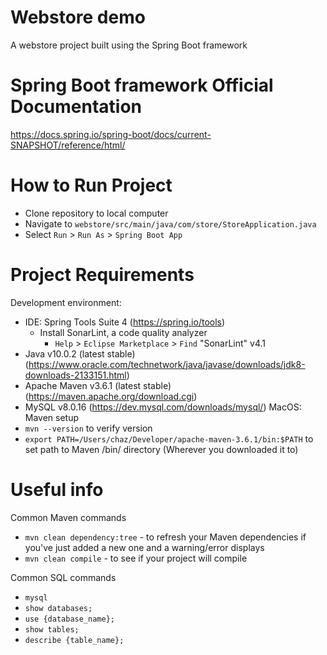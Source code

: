 # Webstore demo
A webstore project built using the Spring Boot framework

# Spring Boot framework Official Documentation
https://docs.spring.io/spring-boot/docs/current-SNAPSHOT/reference/html/

# How to Run Project
- Clone repository to local computer
- Navigate to `webstore/src/main/java/com/store/StoreApplication.java`
- Select `Run` > `Run As` > `Spring Boot App`


# Project Requirements
Development environment:
- IDE: Spring Tools Suite 4 (https://spring.io/tools)
  - Install SonarLint, a code quality analyzer
    - `Help` > `Eclipse Marketplace` > `Find` "SonarLint" v4.1
- Java v10.0.2 (latest stable)(https://www.oracle.com/technetwork/java/javase/downloads/jdk8-downloads-2133151.html)
- Apache Maven v3.6.1 (latest stable)(https://maven.apache.org/download.cgi)
- MySQL v8.0.16 (https://dev.mysql.com/downloads/mysql/)
MacOS:
Maven setup
- `mvn --version` to verify version
- `export PATH=/Users/chaz/Developer/apache-maven-3.6.1/bin:$PATH` to set path to Maven /bin/ directory (Wherever you downloaded it to)


# Useful info
Common Maven commands
- `mvn clean dependency:tree` - to refresh your Maven dependencies if you've just added a new one and a warning/error displays
- `mvn clean compile` - to see if your project will compile

Common SQL commands
- `mysql`
- `show databases;`
- `use {database_name};`
- `show tables;`
- `describe {table_name};`
